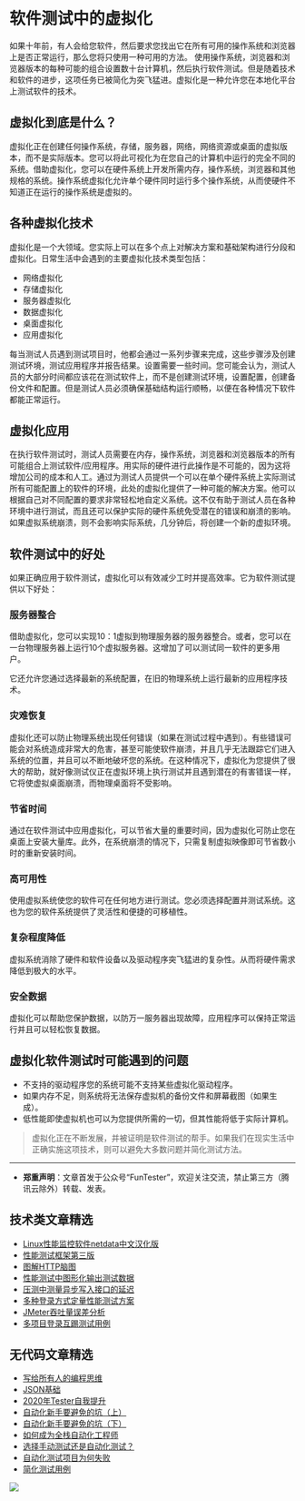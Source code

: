 # 软件测试中的虚拟化



如果十年前，有人会给您软件，然后要求您找出它在所有可用的操作系统和浏览器上是否正常运行，那么您将只使用一种可用的方法。 使用操作系统，浏览器和浏览器版本的每种可能的组合设置数十台计算机，然后执行软件测试。但是随着技术和软件的进步，这项任务已被简化为突飞猛进。虚拟化是一种允许您在本地化平台上测试软件的技术。

## 虚拟化到底是什么？

虚拟化正在创建任何操作系统，存储，服务器，网络，网络资源或桌面的虚拟版本，而不是实际版本。您可以将此可视化为在您自己的计算机中运行的完全不同的系统。借助虚拟化，您可以在硬件系统上开发所需内存，操作系统，浏览器和其他规格的系统。操作系统虚拟化允许单个硬件同时运行多个操作系统，从而使硬件不知道正在运行的操作系统是虚拟的。

## 各种虚拟化技术

虚拟化是一个大领域。您实际上可以在多个点上对解决方案和基础架构进行分段和虚拟化。日常生活中会遇到的主要虚拟化技术类型包括：

* 网络虚拟化
* 存储虚拟化
* 服务器虚拟化
* 数据虚拟化
* 桌面虚拟化
* 应用虚拟化


每当测试人员遇到测试项目时，他都会通过一系列步骤来完成，这些步骤涉及创建测试环境，测试应用程序并报告结果。设置需要一些时间。您可能会认为，测试人员的大部分时间都应该花在测试软件上，而不是创建测试环境，设置配置，创建备份文件和配置。但是测试人员必须确保基础结构运行顺畅，以便在各种情况下软件都能正常运行。

## 虚拟化应用

在执行软件测试时，测试人员需要在内存，操作系统，浏览器和浏览器版本的所有可能组合上测试软件/应用程序。用实际的硬件进行此操作是不可能的，因为这将增加公司的成本和人工。通过为测试人员提供一个可以在单个硬件系统上实际测试所有可能配置上的软件的环境，此处的虚拟化提供了一种可能的解决方案。他可以根据自己对不同配置的要求非常轻松地自定义系统。这不仅有助于测试人员在各种环境中进行测试，而且还可以保护实际的硬件系统免受潜在的错误和崩溃的影响。如果虚拟系统崩溃，则不会影响实际系统，几分钟后，将创建一个新的虚拟环境。

## 软件测试中的好处

如果正确应用于软件测试，虚拟化可以有效减少工时并提高效率。它为软件测试提供以下好处：

### 服务器整合

借助虚拟化，您可以实现10：1虚拟到物理服务器的服务器整合。或者，您可以在一台物理服务器上运行10个虚拟服务器。这增加了可以测试同一软件的更多用户。

它还允许您通过选择最新的系统配置，在旧的物理系统上运行最新的应用程序技术。

### 灾难恢复

虚拟化还可以防止物理系统出现任何错误（如果在测试过程中遇到）。有些错误可能会对系统造成非常大的危害，甚至可能使软件崩溃，并且几乎无法跟踪它们进入系统的位置，并且可以不断地破坏您的系统。在这种情况下，虚拟化为您提供了很大的帮助，就好像测试仪正在虚拟环境上执行测试并且遇到潜在的有害错误一样，它将使虚拟桌面崩溃，而物理桌面将不受影响。

### 节省时间

通过在软件测试中应用虚拟化，可以节省大量的重要时间，因为虚拟化可防止您在桌面上安装大量库。此外，在系统崩溃的情况下，只需复制虚拟映像即可节省数小时的重新安装时间。

### 高可用性

使用虚拟系统使您的软件可在任何地方进行测试。您必须选择配置并测试系统。这也为您的软件系统提供了灵活性和便捷的可移植性。

### 复杂程度降低

虚拟系统消除了硬件和软件设备以及驱动程序突飞猛进的复杂性。从而将硬件需求降低到极大的水平。

### 安全数据

虚拟化可以帮助您保护数据，以防万一服务器出现故障，应用程序可以保持正常运行并且可以轻松恢复数据。

## 虚拟化软件测试时可能遇到的问题

* 不支持的驱动程序您的系统可能不支持某些虚拟化驱动程序。
* 如果内存不足，则系统将无法保存虚拟机的备份文件和屏幕截图（如果生成）。
* 低性能即使虚拟机也可以为您提供所需的一切，但其性能将低于实际计算机。

> 虚拟化正在不断发展，并被证明是软件测试的帮手。如果我们在现实生活中正确实施这项技术，则可以避免大多数问题并简化测试方法。

---
* **郑重声明**：文章首发于公众号“FunTester”，欢迎关注交流，禁止第三方（腾讯云除外）转载、发表。

## 技术类文章精选

- [Linux性能监控软件netdata中文汉化版](https://mp.weixin.qq.com/s/fdXtK-5WwKnxjLZdyg6-nA)
- [性能测试框架第三版](https://mp.weixin.qq.com/s/Mk3PoH7oJX7baFmbeLtl_w)
- [图解HTTP脑图](https://mp.weixin.qq.com/s/100Vm8FVEuXs0x6rDGTipw)
- [性能测试中图形化输出测试数据](https://mp.weixin.qq.com/s/EMvpYIsszdwBJFPIxztTvA)
- [压测中测量异步写入接口的延迟](https://mp.weixin.qq.com/s/odvK1iYgg4eRVtOOPbq15w)
- [多种登录方式定量性能测试方案](https://mp.weixin.qq.com/s/WuZ2h2rr0rNBgEvQVioacA)
- [JMeter吞吐量误差分析](https://mp.weixin.qq.com/s/jHKmFNrLmjpihnoigNNCSg)
- [多项目登录互踢测试用例](https://mp.weixin.qq.com/s/Nn_CUy_j7j6bUwHSkO0pCQ)

## 无代码文章精选

- [写给所有人的编程思维](https://mp.weixin.qq.com/s/Oj33UCnYfbUgzsBzEm2GPQ)
- [JSON基础](https://mp.weixin.qq.com/s/tnQmAFfFbRloYp8J9TYurw)
- [2020年Tester自我提升](https://mp.weixin.qq.com/s/vuhUp85_6Sbg6ReAN3TTSQ)
- [自动化新手要避免的坑（上）](https://mp.weixin.qq.com/s/MjcX40heTRhEgCFhInoqYQ)
- [自动化新手要避免的坑（下）](https://mp.weixin.qq.com/s/azDUo1IO5JgkJIS9n1CMRg)
- [如何成为全栈自动化工程师](https://mp.weixin.qq.com/s/j2rQ3COFhg939KLrgKr_bg)
- [选择手动测试还是自动化测试？](https://mp.weixin.qq.com/s/4haRrfSIp5Plgm_GN98lRA)
- [自动化测试项目为何失败](https://mp.weixin.qq.com/s/KFJXuLjjs1hii47C1BH8PA)
- [简化测试用例](https://mp.weixin.qq.com/s/BhwfDqhN9yoa3Iul_Eu5TA)


![](https://mmbiz.qpic.cn/mmbiz_jpg/13eN86FKXzBiaBZzt2rchWvBn0pztDTcYwUrHyWvCCIxiaHORQ1xe1vID42zWVicABw6dHibFChrlbFqVR5vO96eVQ/640?wx_fmt=jpeg&tp=webp&wxfrom=5&wx_lazy=1&wx_co=1)